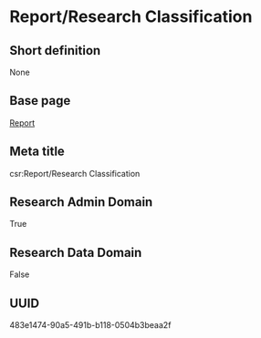 # Report/Research Classification
## Short definition
None
## Base page
[Report](../../Objects/Report.md)
## Meta title
csr:Report/Research Classification
## Research Admin Domain
True
## Research Data Domain
False
## UUID
483e1474-90a5-491b-b118-0504b3beaa2f
